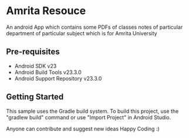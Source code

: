 Amrita Resouce
===================================

An android App which contains some PDFs of classes notes of particular department of particular subject which is for Amrita University

Pre-requisites
--------------

- Android SDK v23
- Android Build Tools v23.3.0
- Android Support Repository v23.3.0

Getting Started
---------------

This sample uses the Gradle build system. To build this project, use the
"gradlew build" command or use "Import Project" in Android Studio.

Anyone can contribute and suggest new ideas 
Happy Coding :)
